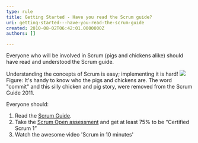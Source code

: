 ```yaml
---
type: rule
title: Getting Started - Have you read the Scrum guide?
uri: getting-started---have-you-read-the-scrum-guide
created: 2010-08-02T06:42:01.0000000Z
authors: []

---
```


 Everyone who will be involved in Scrum (pigs and chickens alike) should have read and understood the Scrum guide.  


Understanding the concepts of Scrum is easy; implementing it is hard!
![](/Management/RulesToBetterScrumUsingTFS/PublishingImages/ScrumChickenPig.jpg) Figure: It's handy to know who the pigs and chickens are. The word "commit" and this silly chicken and pig story, were removed from the Scrum Guide 2011.


Everyone should:

1. Read the [Scrum Guide](http&#58;//www.scrum.org/scrumguides/).
2. Take the [Scrum Open assessment](http&#58;//www.scrum.org/scrumopen/) and get at least 75% to be “Certified Scrum 1”
3. Watch the awesome video 'Scrum in 10 minutes'


